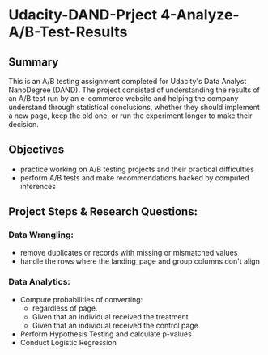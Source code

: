 # Udacity-DAND-Prject 4-Analyze-A/B-Test-Results

## Summary
This is an A/B testing assignment completed for Udacity's Data Analyst NanoDegree (DAND). The project consisted of understanding the results of an A/B test run by an e-commerce website and helping the company understand through statistical conclusions, whether they should implement a new page, keep the old one, or run the experiment longer to make their decision.

## Objectives
- practice working on A/B testing projects and their practical difficulties
- perform A/B tests and make recommendations backed by computed inferences

## Project Steps & Research Questions:
### Data Wrangling:
- remove duplicates or records with missing or mismatched values
- handle the rows where the landing_page and group columns don't align

### Data Analytics:
- Compute probabilities of converting:
  - regardless of page.
  - Given that an individual received the treatment
  - Given that an individual received the control page
- Perform Hypothesis Testing and calculate p-values
- Conduct Logistic Regression
